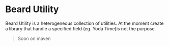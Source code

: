 # Beard Utility

Beard Utility is a heterogeneous collection of utilities. At the moment  create a library that handle a specified field (eg. Yoda Time)is 
not the purpose.

> Soon on maven

